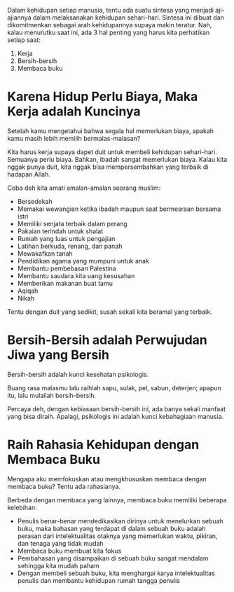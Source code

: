 Dalam kehidupan setiap manusia, tentu ada suatu sintesa yang menjadi aji-ajiannya dalam melaksanakan kehidupan sehari-hari. Sintesa ini dibuat dan dikomitmenkan sebagai arah kehidupannya supaya makin teratur. Nah, kalau menurutku saat ini, ada 3 hal penting yang harus kita perhatikan setiap saat:

1. Kerja
2. Bersih-bersih
3. Membaca buku

# Karena Hidup Perlu Biaya, Maka Kerja adalah Kuncinya

Setelah kamu mengetahui bahwa segala hal memerlukan biaya, apakah kamu masih lebih memilih bermalas-malasan?

Kita harus kerja supaya dapet duit untuk membeli kehidupan sehari-hari. Semuanya perlu biaya. Bahkan, ibadah sangat memerlukan biaya. Kalau kita nggak punya duit, kita nggak bisa mempersembahkan yang terbaik di hadapan Allah.

Coba deh kita amati amalan-amalan seorang muslim:

- Bersedekah
- Memakai wewangian ketika ibadah maupun saat bermesraan bersama istri
- Memiliki senjata terbaik dalam perang
- Pakaian terindah untuk shalat
- Rumah yang luas untuk pengajian
- Latihan berkuda, renang, dan panah
- Mewakafkan tanah
- Pendidikan agama yang mumpuni untuk anak
- Membantu pembebasan Palestina
- Membantu saudara kita uang kesusahan
- Memberikan makanan buat tamu
- Aqiqah
- Nikah

Tentu dengan duit yang sedikit, susah sekali kita beramal yang terbaik.

# Bersih-Bersih adalah Perwujudan Jiwa yang Bersih

Bersih-bersih adalah kunci kesehatan psikologis.

Buang rasa malasmu lalu raihlah sapu, sulak, pel, sabun, deterjen; apapun itu, lalu mulailah bersih-bersih.

Percaya deh, dengan kebiasaan bersih-bersih ini, ada banya sekali manfaat yang bisa diraih. Apalagi, psikologis ini adalah kunci kebahagiaan manusia.

# Raih Rahasia Kehidupan dengan Membaca Buku

Mengapa aku memfokuskan atau mengkhususkan membaca dengan membaca buku? Tentu ada rahasianya.

Berbeda dengan membaca yang lainnya, membaca buku memiliki beberapa kelebihan:

- Penulis benar-benar mendedikasikan dirinya untuk menelurkan sebuah buku, maka bahasan yang terdapat di dalam sebuah buku adalah perasan dari intelektualitas otaknya yang memerlukan waktu, pikiran, dan tenaga yang tidak mudah
- Membaca buku membuat kita fokus
- Pembahasan yang disampaikan di sebuah buku sangat mendalam sehingga kita mudah paham
- Dengan membeli sebuah buku, kita menghargai karya intelektualitas penulis dan membantu kehidupan rumah tangga penulis